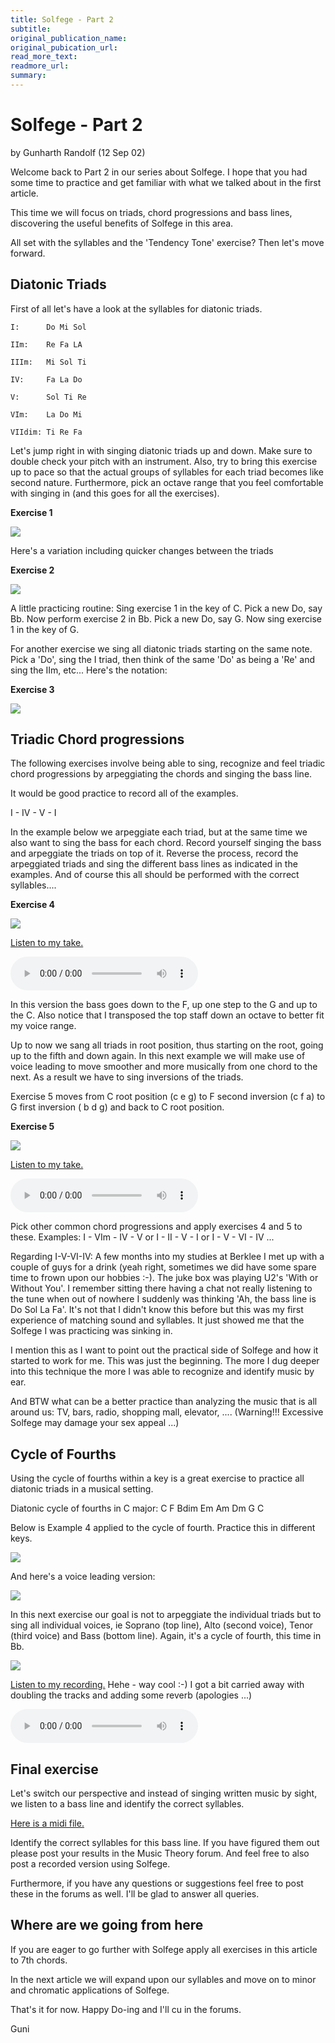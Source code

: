 ```yaml
---
title: Solfege - Part 2
subtitle: 
original_publication_name:
original_pubication_url:
read_more_text:
readmore_url:
summary: 
---
```


# Solfege - Part 2
by Gunharth Randolf  (12 Sep 02) 

Welcome back to Part 2 in our series about Solfege. I hope that you had some time to practice and get familiar with what we talked about in the first article.

This time we will focus on triads, chord progressions and bass lines, discovering the useful benefits of Solfege in this area.

All set with the syllables and the 'Tendency Tone' exercise? Then let's move forward.

## Diatonic Triads

First of all let's have a look at the syllables for diatonic triads.
```text
I:      Do Mi Sol

IIm:    Re Fa LA

IIIm:   Mi Sol Ti

IV:     Fa La Do

V:      Sol Ti Re

VIm:    La Do Mi

VIIdim: Ti Re Fa
```

Let's jump right in with singing diatonic triads up and down. Make sure to double check your pitch with an instrument. Also, try to bring this exercise up to pace so that the actual groups of syllables for each triad becomes like second nature. Furthermore, pick an octave range that you feel comfortable with singing in (and this goes for all the exercises).

**Exercise 1**

![](img/solfege-part2/01.gif "")

Here's a variation including quicker changes between the triads

**Exercise 2**

![](img/solfege-part2/02.gif "")


A little practicing routine: Sing exercise 1 in the key of C. Pick a new Do, say Bb. Now perform exercise 2 in Bb. Pick a new Do, say G. Now sing exercise 1 in the key of G.

For another exercise we sing all diatonic triads starting on the same note. Pick a 'Do', sing the I triad, then think of the same 'Do' as being a 'Re' and sing the IIm, etc... Here's the notation:

**Exercise 3**

![](img/solfege-part2/03.gif "")

## Triadic Chord progressions

The following exercises involve being able to sing, recognize and feel triadic chord progressions by arpeggiating the chords and singing the bass line.

It would be good practice to record all of the examples.

I - IV - V - I

In the example below we arpeggiate each triad, but at the same time we also want to sing the bass for each chord. Record yourself singing the bass and arpeggiate the triads on top of it. Reverse the process, record the arpeggiated triads and sing the different bass lines as indicated in the examples. And of course this all should be performed with the correct syllables....

**Exercise 4**

![](img/solfege-part2/04.gif "")

[Listen to my take.](audio/solfege-part2/Ex4.mp3)

<audio controls>
  <source src="audio/solfege-part2/Ex4.mp3" type="audio/mpeg">
Your browser does not support the audio element.
</audio>

In this version the bass goes down to the F, up one step to the G and up to the C. Also notice that I transposed the top staff down an octave to better fit my voice range.

Up to now we sang all triads in root position, thus starting on the root, going up to the fifth and down again. In this next example we will make use of voice leading to move smoother and more musically from one chord to the next. As a result we have to sing inversions of the triads.

Exercise 5 moves from C root position (c e g) to F second inversion (c f a) to G first inversion ( b d g) and back to C root position. 

**Exercise 5**

![](img/solfege-part2/05.gif "")

[Listen to my take.](audio/solfege-part2/Ex5.mp3)

<audio controls>
  <source src="audio/solfege-part2/Ex5.mp3" type="audio/mpeg">
Your browser does not support the audio element.
</audio>

Pick other common chord progressions and apply exercises 4 and 5 to these. Examples: I - VIm - IV - V or I - II - V - I or I - V - VI - IV ...

Regarding I-V-VI-IV: A few months into my studies at Berklee I met up with a couple of guys for a drink (yeah right, sometimes we did have some spare time to frown upon our hobbies :-). The juke box was playing U2's 'With or Without You'. I remember sitting there having a chat not really listening to the tune when out of nowhere I suddenly was thinking 'Ah, the bass line is Do Sol La Fa'. It's not that I didn't know this before but this was my first experience of matching sound and syllables. It just showed me that the Solfege I was practicing was sinking in. 

I mention this as I want to point out the practical side of Solfege and how it started to work for me. This was just the beginning. The more I dug deeper into this technique the more I was able to recognize and identify music by ear. 

And BTW what can be a better practice than analyzing the music that is all around us: TV, bars, radio, shopping mall, elevator, .... 
(Warning!!! Excessive Solfege may damage your sex appeal ...)


## Cycle of Fourths

Using the cycle of fourths within a key is a great exercise to practice all diatonic triads in a musical setting.

Diatonic cycle of fourths in C major: C F Bdim Em Am Dm G C

Below is Example 4 applied to the cycle of fourth. Practice this in different keys.

![](img/solfege-part2/06a.gif "")


And here's a voice leading version:

![](img/solfege-part2/06.gif "")


In this next exercise our goal is not to arpeggiate the individual triads but to sing all individual voices, ie Soprano (top line), Alto (second voice), Tenor (third voice) and Bass (bottom line). Again, it's a cycle of fourth, this time in Bb.

![](img/solfege-part2/07.gif "")

[Listen to my recording.](audio/solfege-part2/chant.mp3) Hehe - way cool :-) I got a bit carried away with doubling the tracks and adding some reverb (apologies ...)

<audio controls>
  <source src="audio/solfege-part2/chant.mp3" type="audio/mpeg">
Your browser does not support the audio element.
</audio>


## Final exercise

Let's switch our perspective and instead of singing written music by sight, we listen to a bass line and identify the correct syllables.

[Here is a midi file.](audio/solfege-part2/bassline.mid)

Identify the correct syllables for this bass line. If you have figured them out please post your results in the Music Theory forum. And feel free to also post a recorded version using Solfege.

Furthermore, if you have any questions or suggestions feel free to post these in the forums as well. I'll be glad to answer all queries.

## Where are we going from here

If you are eager to go further with Solfege apply all exercises in this article to 7th chords.

In the next article we will expand upon our syllables and move on to minor and chromatic applications of Solfege.

That's it for now. Happy Do-ing and I'll cu in the forums.

Guni
